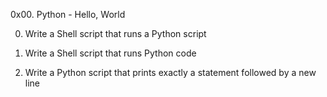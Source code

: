 0x00. Python - Hello, World

0. Write a Shell script that runs a Python script

1. Write a Shell script that runs Python code

2. Write a Python script that prints exactly a statement followed by a new line

